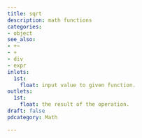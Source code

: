 ```yaml
---
title: sqrt
description: math functions
categories:
- object
see_also:
- +~
- +
- div
- expr
inlets:
  1st:
    float: input value to given function.
outlets:
  1st:
    float: the result of the operation.
draft: false
pdcategory: Math

---
```



